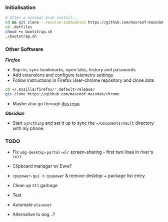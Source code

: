 ### Initialisation

```bash
# After a minimal Arch install...
cd && git clone --recurse-submodules https://github.com/masroof-maindak/.dotfiles
cd .dotfiles
chmod +x bootstrap.sh
./bootstrap.sh
```

### Other Software

***Firefox***

- Sign in, sync bookmarks, open tabs, history and passwords
- Add extensions and configure telemetry settings
- Follow instructions in Firefox User-chrome repository and clone dots
```bash
cd ~/.mozilla/firefox/*.default-release/
git clone https://github.com/masroof-maindak/chrome
```
- Maybe also go through [this repo](https://github.com/SpitFire-666/Firefox-Stuff)

***Obsidian***

- Start `Syncthing` and set it up to sync the `~/Documents/Vault` directory with my phone.

### TODO

- Fix `xdg-desktop-portal-wlr` screen-sharing - first two lines in river's `init`
- Clipboard manager w/ Eww?
- `cpupower-gui` -> `cpupower` & remove desktop + package list entry

- Clean up `X11` garbage
- Test
- Automate `wlsunset`
- Alternative to eog...?
